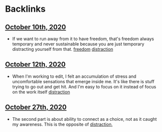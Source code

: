 
# Backlinks
## [October 10th, 2020](<October 10th, 2020.md>)
- If we want to run away from it to have freedom, that's freedom always temporary and never sustainable because you are just temporary distracting yourself from that. [freedom](<freedom.md>) [distraction](<distraction.md>)

## [October 12th, 2020](<October 12th, 2020.md>)
- When I'm working to edit, I felt an accumulation of stress and uncomfortable sensations that emerge inside me. It's like there is stuff trying to go out and get hit. And I'm easy to focus on it instead of focus on the work itself [distraction](<distraction.md>)

## [October 27th, 2020](<October 27th, 2020.md>)
- The second part is about ability to connect as a choice, not as it caught my awareness. This is the opposite of [distraction](<distraction.md>),

